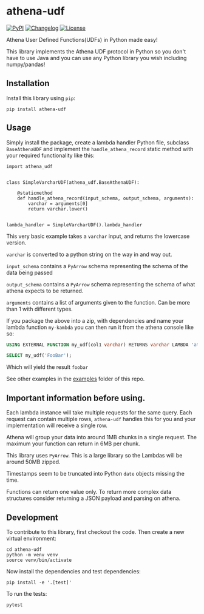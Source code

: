 # athena-udf

[![PyPI](https://img.shields.io/pypi/v/athena-udf.svg)](https://pypi.org/project/athena-udf/)
[![Changelog](https://img.shields.io/github/v/release/dmarkey/python-athena-udf?include_prereleases&label=changelog)](https://github.com/dmarkey/python-athena-udf/releases)
[![License](https://img.shields.io/badge/license-Apache%202.0-blue.svg)](https://github.com/dmarkey/python-athena-udf/blob/main/LICENSE)

Athena User Defined Functions(UDFs) in Python made easy!

This library implements the Athena UDF protocol in Python so you don't have to use Java and you can use any Python library you wish including numpy/pandas!

## Installation

Install this library using `pip`:

    pip install athena-udf

## Usage

Simply install the package, create a lambda handler Python file, subclass `BaseAthenaUDF` and implement the `handle_athena_record` static method with your required functionality like this:

```
import athena_udf


class SimpleVarcharUDF(athena_udf.BaseAthenaUDF):

    @staticmethod
    def handle_athena_record(input_schema, output_schema, arguments):
        varchar = arguments[0]
        return varchar.lower()


lambda_handler = SimpleVarcharUDF().lambda_handler
```

This very basic example takes a `varchar` input, and returns the lowercase version.

`varchar` is converted to a python string on the way in and way out.

`input_schema` contains a `PyArrow` schema representing the schema of the data being passed

`output_schema` contains a `PyArrow` schema representing the schema of what athena expects to be returned.

`arguments` contains a list of arguments given to the function. Can be more than 1 with different types.

If you package the above into a zip, with dependencies and name your lambda function `my-kambda` you can then run it from the athena console like so:

```sql
USING EXTERNAL FUNCTION my_udf(col1 varchar) RETURNS varchar LAMBDA 'athena-test'

SELECT my_udf('FooBar');
```

Which will yield the result `foobar`

See other examples in the [examples](examples) folder of this repo.

## Important information before using.

Each lambda instance will take multiple requests for the same query. Each request can contain multiple rows, `athena-udf` handles this for you and your implementation will receive a single row.

Athena will group your data into around 1MB chunks in a single request. The maximum your function can return in 6MB per chunk. 

This library uses `PyArrow`. This is a large library so the Lambdas will be around 50MB zipped.

Timestamps seem to be truncated into Python `date` objects missing the time. 

Functions can return one value only. To return more complex data structures consider returning a JSON payload and parsing on athena.
## Development

To contribute to this library, first checkout the code. Then create a new virtual environment:

    cd athena-udf
    python -m venv venv
    source venv/bin/activate

Now install the dependencies and test dependencies:

    pip install -e '.[test]'

To run the tests:

    pytest
